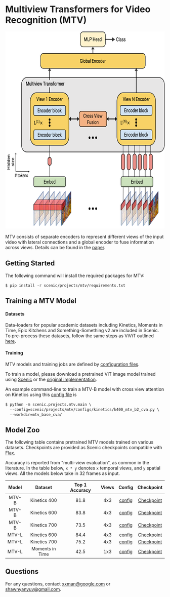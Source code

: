 # Multiview Transformers for Video Recognition (MTV)

<img src="mtv.png" width="700" height="623"/>

MTV consists of separate encoders to represent different views of the input
video with lateral connections and a global encoder to fuse information
across views. Details can be found in the [paper](https://arxiv.org/abs/2201.04288).

## Getting Started
The following command will install the required packages for MTV:
```shell
$ pip install -r scenic/projects/mtv/requirements.txt
```

## Training a MTV Model

#### Datasets

Data-loaders for popular academic datasets including Kinetics, Moments in Time,
Epic Kitchens and Something-Something v2 are included in Scenic.
To pre-process these datasets, follow the same steps as ViViT outlined [here](https://github.com/google-research/scenic/blob/main/scenic/projects/vivit/data/data.md).

#### Training
MTV models and training jobs are defined by [configuration files](configs).

To train a model, please download a pretrained ViT image model trained using
[Scenic](https://github.com/google-research/scenic/tree/main/scenic/projects/baselines)
or the [original implementation](https://github.com/google-research/vision_transformer).

An example command-line to train a MTV-B model with cross view attention on
Kinetics using this [config file](configs/kinetics/k400_mtv_b2_cva.py)
is

```shell
$ python -m scenic.projects.mtv.main \
  --config=scenic/projects/mtv/configs/kinetics/k400_mtv_b2_cva.py \
  --workdir=mtv_base_cva/
```

## Model Zoo

The following table contains pretrained MTV models trained on various datasets.
Checkpoints are provided as Scenic checkpoints compatible with
[Flax](https://github.com/google/flax).

Accuracy is reported from "multi-view evaluation", as common in the literature.
In the table below, `x * y` denotes `x` temporal views, and `y` spatial views.
All the models below take in 32 frames as input.


| Model           | Dataset       | Top 1 Accuracy | Views | Config                                                                                                             | Checkpoint                                                                                                                                                                                                                                         |
|:------------:|:-----------:|:------------:|:---:|:----------------------------------------------------------------------------------------------------------------:|:------------------------------------------------------------------------------------------------------------------------------------------------------------------------------------------------------------------------------------------------:|
| MTV-B    | Kinetics 400     | 81.8           | 4x3   | [config](configs/kinetics/k400_mtv_b2_cva.py)                                   | [Checkpoint](https://storage.googleapis.com/scenic-bucket/mtv/mtv_b_k400) |
| MTV-B    | Kinetics 600     | 83.8           | 4x3   | [config](configs/kinetics/k600_mtv_b2_cva.py)                                   | [Checkpoint](https://storage.googleapis.com/scenic-bucket/mtv/mtv_b_k600) |
| MTV-B    | Kinetics 700     | 73.5           | 4x3   | [config](configs/kinetics/k700_mtv_b2_cva.py)                                   | [Checkpoint](https://storage.googleapis.com/scenic-bucket/mtv/mtv_b_k700) |
| MTV-L    | Kinetics 600     | 84.4           | 4x3   | [config](configs/kinetics/k600_mtv_l2_cva.py)                                   | [Checkpoint](https://storage.googleapis.com/scenic-bucket/mtv/mtv_l_k600) |
| MTV-L    | Kinetics 700     | 75.2           | 4x3   | [config](configs/kinetics/k700_mtv_l2_cva.py)                                   | [Checkpoint](https://storage.googleapis.com/scenic-bucket/mtv/mtv_l_k700) |
| MTV-L    | Moments in Time  | 42.5           | 1x3   | [config](configs/mit/mit_mtv_l2_cva.py)                                   | [Checkpoint](https://storage.googleapis.com/scenic-bucket/mtv/mtv_l_mit) |


## Questions

For any questions, contact xxman@google.com or shawnyanyuv@gmail.com.
